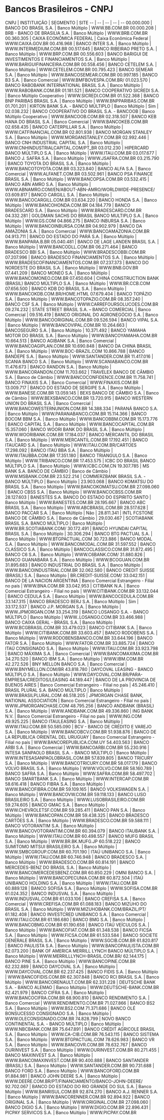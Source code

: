 # Bancos Brasileiros - CNPJ

CNPJ | INSTITUIÇÃO | SEGMENTO | SITE
-- | -- | -- | -- | --
00.000.000 | BANCO DO BRASIL S.A. | Banco Múltiplo | WWW.BB.COM.BR
00.000.208 | BRB - BANCO DE BRASILIA S.A. | Banco Múltiplo | WWW.BRB.COM.BR
00.360.305 | CAIXA ECONÔMICA FEDERAL | Caixa Econômica Federal | WWW.CAIXA.GOV.BR
00.416.968 | BANCO INTER S.A. | Banco Múltiplo | WWW.INTERMEDIUM.COM.BR
00.517.645 | BANCO RIBEIRAO PRETO S.A. | Banco Múltiplo | WWW.BRP.COM.BR
00.556.603 | BANCO BARIGUI DE INVESTIMENTOS E FINANCIAMENTOS S.A. | Banco Múltiplo | WWW.BARIGUIFINANCEIRA.COM.BR
00.558.456 | BANCO CETELEM S.A. | Banco Múltiplo | WWW.CETELEM.COM.BR
00.795.423 | BANCO SEMEAR S.A. | Banco Múltiplo | WWW.BANCOSEMEAR.COM.BR
00.997.185 | BANCO B3 S.A. | Banco Comercial | WWW.BMFBOVESPA.COM.BR/
01.023.570 | BANCO RABOBANK INTERNATIONAL BRASIL S.A. | Banco Múltiplo | WWW.RABOBANK.COM.BR
01.181.521 | BANCO COOPERATIVO SICREDI S.A. | Banco Múltiplo Cooperativo | WWW.SICREDI.COM.BR
01.522.368 | BANCO BNP PARIBAS BRASIL S.A. | Banco Múltiplo | WWW.BNPPARIBAS.COM.BR
01.701.201 | KIRTON BANK S.A. - BANCO MÚLTIPLO | Banco Múltiplo | Sim |
02.038.232 | BANCO COOPERATIVO DO BRASIL S.A. - BANCOOB | Banco Múltiplo Cooperativo | WWW.BANCOOB.COM.BR
02.318.507 | BANCO KEB HANA DO BRASIL S.A. | Banco Comercial | WWW.BANCOKEB.COM.BR
02.658.435 | BANCO CATERPILLAR S.A. | Banco Múltiplo | WWW.CATFINANCIAL.COM.BR
02.801.938 | BANCO MORGAN STANLEY S.A. | Banco Múltiplo | WWW.MORGANSTANLEY.COM.BR
02.992.446 | BANCO CNH INDUSTRIAL CAPITAL S.A. | Banco Múltiplo | WWW.CNHINDUSTRIALCAPITAL.COM/PT_BR
03.012.230 | HIPERCARD BANCO MÚLTIPLO S.A. | Banco Múltiplo | WWW.ITAU.COM.BR
03.017.677 | BANCO J. SAFRA S.A. | Banco Múltiplo | WWW.JSAFRA.COM.BR
03.215.790 | BANCO TOYOTA DO BRASIL S.A. | Banco Múltiplo | WWW.BANCOTOYOTA.COM.BR
03.323.840 | BANCO ALFA S.A. | Banco Comercial | WWW.ALFANET.COM.BR
03.502.961 | BANCO PSA FINANCE BRASIL S.A. | Banco Múltiplo | WWW.BANCOPSA.COM.BR
03.532.415 | BANCO ABN AMRO S.A. | Banco Múltiplo | WWW.ABNAMRO.COM/EN/ABOUT-ABN-AMRO/WORLDWIDE-PRESENCE/
03.609.817 | BANCO CARGILL S.A. | Banco Múltiplo | WWW.BANCOCARGILL.COM.BR
03.634.220 | BANCO HONDA S.A. | Banco Múltiplo | WWW.BANCOHONDA.COM.BR
04.184.779 | BANCO BRADESCARD S.A. | Banco Múltiplo | WWW.BRADESCARD.COM.BR
04.332.281 | GOLDMAN SACHS DO BRASIL BANCO MULTIPLO S.A. | Banco Múltiplo | WWW.GS.COM
04.866.275 | BANCO INBURSA S.A. | Banco Múltiplo | WWW.BANCOINBURSA.COM.BR
04.902.979 | BANCO DA AMAZONIA S.A. | Banco Comercial | WWW.BANCOAMAZONIA.COM.BR
04.913.711 | BANCO DO ESTADO DO PARÁ S.A. | Banco Múltiplo | WWW.BANPARA.B.BR
05.040.481 | BANCO DE LAGE LANDEN BRASIL S.A. | Banco Múltiplo | WWW.BANCODLL.COM.BR
06.271.464 | BANCO BRADESCO BBI S.A. | Banco Múltiplo | WWW.BRADESCOBBI.COM.BR
07.207.996 | BANCO BRADESCO FINANCIAMENTOS S.A. | Banco Múltiplo | WWW.BRADESCOFINANCIAMENTOS.COM.BR
07.237.373 | BANCO DO NORDESTE DO BRASIL S.A. | Banco Múltiplo | WWW.BNB.GOV.BR
07.441.209 | BANCO MONEO S.A. | Banco Múltiplo | WWW.BANCOMONEO.COM.BR
07.450.604 | CHINA CONSTRUCTION BANK (BRASIL) BANCO MÚLTIPLO S.A. | Banco Múltiplo | WWW.BR.CCB.COM
07.656.500 | BANCO KDB DO BRASIL S.A. | Banco Múltiplo | WWW.BANCOKDB.COM.BR/HOME.HTML
07.679.404 | BANCO TOPÁZIO S.A. | Banco Múltiplo | WWW.BANCOTOPAZIO.COM.BR
08.357.240 | BANCO CSF S.A. | Banco Múltiplo | WWW.CARREFOURSOLUCOES.COM.BR
09.274.232 | STATE STREET BRASIL S.A. – BANCO COMERCIAL | Banco Comercial | 
09.516.419 | BANCO ORIGINAL DO AGRONEGÓCIO S.A. | Banco Múltiplo | WWW.BANCOORIGINAL.COM.BR
09.526.594 | BANCO VIPAL S.A. | Banco Múltiplo | WWW.BANCOVIPAL.COM.BR
10.264.663 | BANCOSEGURO S.A. | Banco Múltiplo |
10.371.492 | BANCO YAMAHA MOTOR DO BRASIL S.A. | Banco Múltiplo | WWW.BANCOYAMAHA.COM.BR
10.664.513 | BANCO AGIBANK S.A. | Banco Comercial | WWW.BANCOAGIPLAN.COM.BR
10.690.848 | BANCO DA CHINA BRASIL S.A. | Banco Múltiplo | WWW.BOC-BRAZIL.COM
10.866.788 | BANCO BANDEPE S.A. | Banco Múltiplo | WWW.SANTANDER.COM.BR
11.417.016 | SCANIA BANCO S.A. | Banco Múltiplo | WWW.SCANIABANCO.COM.BR
11.476.673 | BANCO RANDON S.A. | Banco Múltiplo | WWW.BANCORANDON.COM
11.703.662 | TRAVELEX BANCO DE CÂMBIO S.A. | Banco de Câmbio | WWW.BANCOCONFIDENCE.COM.BR
11.758.741 | BANCO FINAXIS S.A. | Banco Comercial | WWW.FINAXIS.COM.BR
13.009.717 | BANCO DO ESTADO DE SERGIPE S.A. | Banco Múltiplo | WWW.BANESE.COM.BR
13.059.145 | BEXS BANCO DE CÂMBIO S.A. | Banco de Câmbio | WWW.BEXSBANCO.COM.BR
13.720.915 | BANCO WESTERN UNION DO BRASIL S.A. | Banco Comercial | WWW.BANCOWESTERNUNION.COM.BR
14.388.334 | PARANÁ BANCO S.A. | Banco Múltiplo | WWW.PARANABANCO.COM.BR
15.114.366 | BANCO BOCOM BBM S.A. | Banco Múltiplo | WWW.BANCOBBM.COM.BR
15.173.776 | BANCO CAPITAL S.A. | Banco Múltiplo | WWW.BANCOCAPITAL.COM.BR
15.357.060 | BANCO WOORI BANK DO BRASIL S.A. | Banco Múltiplo | WWW.WOORIBANK.COM.BR
17.184.037 | BANCO MERCANTIL DO BRASIL S.A. | Banco Múltiplo | WWW.MERCANTIL.COM.BR
17.192.451 | BANCO ITAUCARD S.A. | Banco Múltiplo | WWW.ITAU.COM.BR/CARTOES
17.298.092 | BANCO ITAÚ BBA S.A. | Banco Múltiplo | WWW.ITAUBBA.COM.BR
17.351.180 | BANCO TRIANGULO S.A. | Banco Múltiplo | WWW.TRIBANCO.COM.BR
17.453.575 | ICBC DO BRASIL BANCO MÚLTIPLO S.A. | Banco Múltiplo | WWW.ICBC.COM.CN
19.307.785 | MS BANK S.A. BANCO DE CÂMBIO | Banco de Câmbio | WWW.MSBANK.COM.BR
23.522.214 | COMMERZBANK BRASIL S.A. - BANCO MÚLTIPLO | Banco Múltiplo |
23.903.068 | BANCO KOMATSU DO BRASIL S.A. | Banco Múltiplo | WWW.BANCOKOMATSU.COM.BR
27.098.060 | BANCO CBSS S.A. | Banco Múltiplo | WWW.BANCOCBSS.COM.BR
28.127.603 | BANESTES S.A. BANCO DO ESTADO DO ESPIRITO SANTO | Banco Múltiplo | WWW.BANESTES.COM.BR
28.195.667 | BANCO ABC BRASIL S.A. | Banco Múltiplo | WWW.ABCBRASIL.COM.BR
28.517.628 | BANCO PACCAR S.A. | Banco Múltiplo | Não |
28.811.341 | INTL FCSTONE BANCO DE CÂMBIO S.A. | Banco de Câmbio |
29.030.467 | SCOTIABANK BRASIL S.A. BANCO MÚLTIPLO | Banco Múltiplo | WWW.BR.SCOTIABANK.COM/
30.172.491 | BANCO HYUNDAI CAPITAL BRASIL S.A. | Banco Múltiplo |
30.306.294 | BANCO BTG PACTUAL S.A. | Banco Múltiplo | WWW.BTGPACTUAL.COM
30.723.886 | BANCO MODAL S.A. | Banco Múltiplo | WWW.BANCOMODAL.COM.BR
31.597.552 | BANCO CLASSICO S.A. | Banco Múltiplo | BANCOCLASSICO.COM.BR
31.872.495 | BANCO C6 S.A. | Banco Múltiplo | WWW.C6BANK.COM/
31.880.826 | BANCO GUANABARA S.A. | Banco Múltiplo | WWW.BCOGUAN.COM.BR
31.895.683 | BANCO INDUSTRIAL DO BRASIL S.A. | Banco Múltiplo | WWW.BANCOINDUSTRIAL.COM.BR
32.062.580 | BANCO CREDIT SUISSE (BRASIL) S.A. | Banco Múltiplo | BR.CREDIT-SUISSE.COM/
33.042.151 | BANCO DE LA NACION ARGENTINA | Banco Comercial Estrangeiro - Filial no país | WWW.BNA.COM.BR
33.042.953 | CITIBANK N.A. | Banco Comercial Estrangeiro - Filial no país | WWW.CITIBANK.COM.BR
33.132.044 | BANCO CEDULA S.A. | Banco Múltiplo | WWW.BANCOCEDULA.COM.BR
33.147.315 | BANCO BRADESCO BERJ S.A. | Banco Múltiplo | Sim |
33.172.537 | BANCO J.P. MORGAN S.A. | Banco Múltiplo | WWW.JPMORGAN.COM
33.254.319 | BANCO LOSANGO S.A. - BANCO MÚLTIPLO | Banco Múltiplo | WWW..LOSANGO.COM.BR
33.466.988 | BANCO CAIXA GERAL - BRASIL S.A. | Banco Múltiplo | WWW.BCGBRASIL.COM.BR
33.479.023 | BANCO CITIBANK S.A. | Banco Múltiplo | WWW.CITIBANK.COM.BR
33.603.457 | BANCO RODOBENS S.A. | Banco Múltiplo | WWW.RODOBENSBANCO.COM.BR
33.644.196 | BANCO FATOR S.A. | Banco Múltiplo | WWW.FATOR.COM.BR
33.885.724 | BANCO ITAÚ CONSIGNADO S.A. | Banco Múltiplo | WWW.ITAU.COM.BR
33.923.798 | BANCO MÁXIMA S.A. | Banco Comercial | WWW.BANCOMAXIMA.COM.BR
34.270.520 | BANCO IBM S.A. | Banco Múltiplo | WWW.IBM.COM.BR
42.272.526 | BNY MELLON BANCO S.A. | Banco Comercial | WWW.BNYMELLON.COM/BR
43.818.780 | DAYCOVAL LEASING - BANCO MÚLTIPLO S.A. | Banco Múltiplo | WWW.DAYCOVAL.COM.BR/PARA-EMPRESA/CREDITOS/LEASING
44.189.447 | BANCO DE LA PROVINCIA DE BUENOS AIRES | Banco Comercial Estrangeiro - Filial no país |
45.246.410 | BRASIL PLURAL S.A. BANCO MÚLTIPLO | Banco Múltiplo | WWW.BRASILPLURAL.COM
46.518.205 | JPMORGAN CHASE BANK, NATIONAL ASSOCIATION | Banco Comercial Estrangeiro - Filial no país | WWW.JPMORGANCHASE.COM
48.795.256 | BANCO ANDBANK (BRASIL) S.A. | Banco Múltiplo | WWW.ANDBANK.COM.BR
49.336.860 | ING BANK N.V. | Banco Comercial Estrangeiro - Filial no país | WWW.ING.COM
49.925.225 | BANCO ITAULEASING S.A. | Banco Múltiplo | WWW.ITAU.COM.BR
50.585.090 | BCV - BANCO DE CRÉDITO E VAREJO S.A. | Banco Múltiplo | WWW.BANCOBCV.COM.BR
51.938.876 | BANCO DE LA REPUBLICA ORIENTAL DEL URUGUAY | Banco Comercial Estrangeiro - Filial no país | WWW.BANCOREPUBLICA.COM.UY
54.403.563 | BANCO ARBI S.A. | Banco Comercial | WWW.BANCOARBI.COM.BR
55.230.916 | INTESA SANPAOLO BRASIL S.A. - BANCO MÚLTIPLO | Banco Múltiplo | WWW.INTESASANPAOLOBRASIL.COM.BR
57.839.805 | BANCO TRICURY S.A. | Banco Múltiplo | WWW.BANCOTRICURY.COM.BR
58.017.179 | BANCO VOLVO BRASIL S.A. | Banco Múltiplo | WWW.VOLVO.COM.BR
58.160.789 | BANCO SAFRA S.A. | Banco Múltiplo | WWW.SAFRA.COM.BR
58.497.702 | BANCO SMARTBANK S.A. | Banco Múltiplo | WWW.INTERCAP.COM.BR
58.616.418 | BANCO FIBRA S.A. | Banco Múltiplo | WWW.BANCOFIBRA.COM.BR
59.109.165 | BANCO VOLKSWAGEN S.A. | Banco Múltiplo | WWW.BANCOVW.COM.BR
59.118.133 | BANCO LUSO BRASILEIRO S.A. | Banco Múltiplo | WWW.LUSOBRASILEIRO.COM.BR
59.274.605 | BANCO GMAC S.A. | Banco Múltiplo | WWW.CHEVROLETSF.COM.BR
59.285.411 | BANCO PAN S.A. | Banco Múltiplo | WWW.BANCOPAN.COM.BR
59.438.325 | BANCO BRADESCO CARTÕES S.A. | Banco Múltiplo | WWW.BRADESCO.COM.BR
59.588.111 | BANCO VOTORANTIM S.A. | Banco Múltiplo | WWW.BANCOVOTORANTIM.COM.BR
60.394.079 | BANCO ITAUBANK S.A. | Banco Múltiplo | WWW.ITAU.COM.BR
60.498.557 | BANCO MUFG BRASIL S.A. | Banco Múltiplo | WWW.BR.BK.MUFG.JP
60.518.222 | BANCO SUMITOMO MITSUI BRASILEIRO S.A. | Banco Múltiplo | WWW.SMBCGROUP.COM.BR
60.701.190 | ITAÚ UNIBANCO S.A. | Banco Múltiplo | WWW.ITAU.COM.BR
60.746.948 | BANCO BRADESCO S.A. | Banco Múltiplo | WWW.BRADESCO.COM.BR
60.814.191 | BANCO MERCEDES-BENZ DO BRASIL S.A. | Banco Múltiplo | WWW.BANCOMERCEDESBENZ.COM.BR
60.850.229 | OMNI BANCO S.A. | Banco Múltiplo | WWW.BANCOPECUNIA.COM.BR
60.872.504 | ITAÚ UNIBANCO HOLDING S.A. | Banco Múltiplo | WWW.ITAU.COM.BR
60.889.128 | BANCO SOFISA S.A. | Banco Múltiplo | WWW.SOFISA.COM.BR
61.024.352 | BANCO INDUSVAL S.A. | Banco Múltiplo | WWW.INDUSVAL.COM.BR
61.033.106 | BANCO CREFISA S.A. | Banco Comercial | WWW.CREFISA.COM.BR
61.088.183 | BANCO MIZUHO DO BRASIL S.A. | Banco Múltiplo | WWW.MIZUHOBANK.COM/BRAZIL/PT/
61.182.408 | BANCO INVESTCRED UNIBANCO S.A. | Banco Comercial | WWW.ITAU.COM.BR
61.186.680 | BANCO BMG S.A. | Banco Múltiplo | WWW.BANCOBMG.COM.BR
61.190.658 | BANCO ITAÚ VEÍCULOS S.A. | Banco Múltiplo | WWW.BANCOFIAT.COM.BR
61.348.538 | BANCO FICSA S.A. | Banco Múltiplo | WWW.FICSA.COM.BR
61.533.584 | BANCO SOCIETE GENERALE BRASIL S.A. | Banco Múltiplo | WWW.SGCIB.COM.BR
61.820.817 | BANCO PAULISTA S.A. | Banco Múltiplo | WWW.BANCOPAULISTA.COM.BR
62.073.200 | BANK OF AMERICA MERRILL LYNCH BANCO MÚLTIPLO S.A. | Banco Múltiplo | WWW.MERRILLLYNCH-BRASIL.COM.BR/
62.144.175 | BANCO PINE S.A. | Banco Múltiplo | WWW.BANCOPINE.COM.BR
62.232.889 | BANCO DAYCOVAL S.A. | Banco Múltiplo | WWW.DAYCOVAL.COM.BR
62.237.425 | BANCO FIDIS S.A. | Banco Múltiplo | WWW.BANCOFIDIS.COM.BR
62.307.848 | BANCO RCI BRASIL S.A. | Banco Múltiplo | WWW.BANCORENAULT.COM.BR
62.331.228 | DEUTSCHE BANK S.A. - BANCO ALEMAO | Banco Múltiplo | WWW.DEUTSCHE-BANK.COM.BR
62.421.979 | BANCO CIFRA S.A. | Banco Múltiplo | WWW.BANCOCIFRA.COM.BR
68.900.810 | BANCO RENDIMENTO S.A. | Banco Comercial | WWW.RENDIMENTO.COM.BR
71.027.866 | BANCO BS2 S.A. | Banco Múltiplo | WWW.BS2.COM
71.371.686 | BANCO OLÉ BONSUCESSO CONSIGNADO S.A. | Banco Múltiplo | WWW.OLECONSIGNADO.COM.BR
74.828.799 | NOVO BANCO CONTINENTAL S.A. - BANCO MÚLTIPLO | Banco Múltiplo | WWW.NBCBANK.COM.BR
75.647.891 | BANCO CRÉDIT AGRICOLE BRASIL S.A. | Banco Múltiplo | WWW.CA-CIB.COM.BR
76.543.115 | BANCO SISTEMA S.A. | Banco Múltiplo | WWW.BTGPACTUAL.COM
78.626.983 | BANCO VR S.A. | Banco Múltiplo | WWW.BANCOVR.COM.BR
78.632.767 | BANCO OURINVEST S.A. | Banco Múltiplo | WWW.OURINVEST.COM.BR
80.271.455 | BANCO MAXINVEST S.A. | Banco Múltiplo | WWW.BANCOMAXINVEST.COM.BR
90.400.888 | BANCO SANTANDER (BRASIL) S.A. | Banco Múltiplo | WWW.SANTANDER.COM.BR
90.731.688 | BANCO FORD S.A. | Banco Múltiplo | WWW.BANCOFORD.COM.BR
91.884.981 | BANCO JOHN DEERE S.A. | Banco Múltiplo | WWW.DEERE.COM.BR/PT/FINANCIAMENTO/BANCO-JOHN-DEERE/
92.702.067 | BANCO DO ESTADO DO RIO GRANDE DO SUL S.A. | Banco Múltiplo | WWW.BANRISUL.COM.BR
92.874.270 | BANCO A.J. RENNER S.A. | Banco Múltiplo | WWW.BANCORENNER.COM.BR
92.894.922 | BANCO ORIGINAL S.A. | Banco Múltiplo | WWW.ORIGINAL.COM.BR
27.098.060 | BANCO DIGIO S.A. | Banco Múltiplo | WWW.DIGIO.COM.BR
22.896.431 | PICPAY SERVICOS S.A. | Banco Múltiplo | WWW.PICPAY.COM.BR